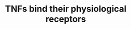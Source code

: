 ---
annotations:
- id: PW:0000233
  parent: regulatory pathway
  type: Pathway Ontology
  value: tumor necrosis factor mediated signaling pathway
authors:
- ReactomeTeam
- Fehrhart
description: Members of the tumour necrosis factor superfamily (TNFSF) and TNF receptor
  superfamily (TNFRSF) have crucial roles in both innate and adaptive immunity. These
  members are implicated in various acquired or genetic human diseases, ranging from
  septic shock to autoimmune disorders, allograft rejection and cancer (So et al.
  2006).  View original pathway at [http://www.reactome.org/PathwayBrowser/#DIAGRAM=5669034
  Reactome].
last-edited: 2021-01-25
organisms:
- Homo sapiens
redirect_from:
- /index.php/Pathway:WP3350
- /instance/WP3350
revision: null
schema-jsonld:
- '@context': https://schema.org/
  '@id': https://wikipathways.github.io/pathways/WP3350.html
  '@type': Dataset
  creator:
    '@type': Organization
    name: WikiPathways
  description: Members of the tumour necrosis factor superfamily (TNFSF) and TNF receptor
    superfamily (TNFRSF) have crucial roles in both innate and adaptive immunity.
    These members are implicated in various acquired or genetic human diseases, ranging
    from septic shock to autoimmune disorders, allograft rejection and cancer (So
    et al. 2006).  View original pathway at [http://www.reactome.org/PathwayBrowser/#DIAGRAM=5669034
    Reactome].
  keywords:
  - 3xOX40:OX40L trimer
  - 'BCMA '
  - CD27
  - 'CD27 '
  - CD27:CD70 homotrimer
  - 'CD70 '
  - CD70 homotrimer
  - EDA
  - 'EDA '
  - EDA-3
  - 'EDA-3 '
  - EDA-3:EDA2R
  - EDA2R
  - 'EDA2R '
  - EDA:EDAR
  - EDA:EDAR:EDARADD
  - EDAR
  - 'EDAR '
  - EDARADD
  - 'EDARADD '
  - LTA
  - 'LTA '
  - LTA trimer
  - OX40
  - 'OX40 '
  - OX40L trimer
  - RANKL,sRANKL trimer
  - 'TAC1 '
  - TAC1,BCMA
  - TNFRSF11B
  - 'TNFRSF11B '
  - 'TNFRSF14 '
  - TNFRSF18
  - 'TNFRSF18 '
  - 'TNFRSF1A '
  - TNFRSF1A,1B,14
  - 'TNFRSF1B '
  - TNFRSF25
  - 'TNFRSF25 '
  - TNFRSF25:TNFSF15
  - TNFRSF6B
  - 'TNFRSF6B '
  - TNFRSF6B:TNFSF6,14,15
  - TNFRSF8
  - 'TNFRSF8 '
  - TNFRSF9
  - 'TNFRSF9 '
  - 'TNFSF11 '
  - TNFSF11,sTNFSF11
  - 'TNFSF14 '
  - TNFSF15
  - 'TNFSF15 '
  - TNFSF18
  - 'TNFSF18 '
  - TNFSF18:TNFRSF18
  - 'TNFSF4 '
  - 'TNFSF6 '
  - TNFSF6,14,15
  - TNFSF8
  - 'TNFSF8 '
  - TNFSF8:TNFRSF8
  - 'TNFSF9 '
  - TNFSF9 trimer
  - TNFSF9:TNFRSF9
  - 'sAPRIL '
  - 'sBAFF '
  - sBAFF,sAPRIL trimers
  - sBAFF,sAPRIL:3xTAC1,BCMA
  - 'sTNFSF11 '
  - trimer:3xTNFRSF11B
  - trimer:TNFRSF1A,1B,14
  license: CC0
  name: TNFs bind their physiological receptors
seo: CreativeWork
title: TNFs bind their physiological receptors
wpid: WP3350
---